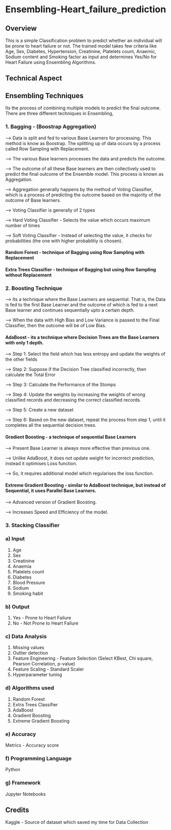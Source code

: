 # Ensembling-Heart_failure_prediction

## Overview
This is a simple Classification problem to predict whether an individual will be prone to heart failure or not. The trained model takes few criteria like Age, Sex, Diabetes, Hypertension, Creatinine, Platelets count, Anaemic, Sodium content and Smoking factor as input and determines Yes/No for Heart Failure using Ensembling Algorithms.

## Technical Aspect

## Ensembling Techniques
Its the process of combining multiple models to predict the final outcome. There are three different techniques in Ensembling,

### 1. Bagging - (Boostrap Aggregation)
--> Data is split and fed to various Base Learners for processing. This method is know as Boostrap. The splitting up of data occurs by a process called Row Sampling with Replacement.

--> The various Base learners processes the data and predicts the outcome.

--> The outcome of all these Base learners are then collectively used to predict the final outcome of the Ensemble model. This process is known as Aggregation.

--> Aggregation generally happens by the method of Voting Classifier, which is a process of predicting the outcome based on the majority of the outcome of Base learners.

--> Voting Classifier is generally of 2 types

  --> Hard Voting Classifier - Selects the value which occurs maximum number of times
  
  --> Soft Voting Classifier - Instead of selecting the value, it checks for probabilities (the one with higher probablitiy is chosen).

#### Random Forest - technique of Bagging using Row Sampling with Replacement
#### Extra Trees Classifier - technique of Bagging but using Row Sampling without Replacement

### 2. Boosting Technique

--> Its a technique where the Base Learners are sequential. That is, the Data is fed to the first Base Learner and the outcome of which is fed to a next Base learner and continues sequentially upto a certain depth.

--> When the data with High Bias and Low Variance is passed to the Final Classifier, then the outcome will be of Low Bias.

#### AdaBoost - its a technique where Decision Trees are the Base Learners with only 1 depth.

--> Step 1: Select the field which has less entropy and update the weights of the other fields

--> Step 2: Suppose if the Decision Tree classified incorrectly, then calculate the Total Error

--> Step 3: Calculate the Performance of the Stomps

--> Step 4: Update the weights by increasing the weights of wrong classified records and decreasing the correct classified records.

--> Step 5: Create a new dataset

--> Step 6: Based on the new dataset, repeat the process from step 1, until it completes all the sequential decision trees.

#### Gradient Boosting - a technique of sequential Base Learners

--> Present Base Learner is always more effective than previous one.

--> Unlike AdaBoost, it does not update weight for incorrect prediction, instead it optimises Loss function.

--> So, it requires additional model which regularises the loss function.

#### Extreme Gradient Boosting - similar to AdaBoost technique, but instead of Sequential, it uses Parallel Base Learners.

--> Advanced version of Gradient Boosting.

--> Increases Speed and Efficiency of the model.

### 3. Stacking Classifier 

### a) Input
1. Age
2. Sex
3. Creatinine
4. Anaemia
5. Platelets count
6. Diabetes
7. Blood Pressure
8. Sodium
9. Smoking habit

### b) Output
1. Yes - Prone to Heart Failure
2. No - Not Prone to Heart Failure

### c) Data Analysis
1. Missing values
2. Outlier detection
3. Feature Engineering - Feature Selection (Select KBest, Chi square, Pearson Correlation, p-value)
4. Feature Scaling - Standard Scaler 
5. Hyperparameter tuning

### d) Algorithms used
1. Random Forest 
2. Extra Trees Classifier
3. AdaBoost
4. Gradient Boosting
5. Extreme Gradient Boosting

### e) Accuracy
Metrics - Accuracy score

### f) Programming Language 
Python

### g) Framework
Jupyter Notebooks


## Credits
Kaggle - Source of dataset which saved my time for Data Collection
